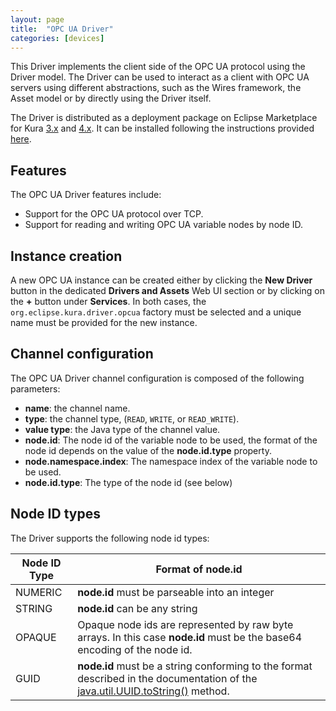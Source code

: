 ```yaml
---
layout: page
title:  "OPC UA Driver"
categories: [devices]
---
```


This Driver implements the client side of the OPC UA protocol using the Driver model. The Driver can be used to interact as a client with OPC UA servers using different abstractions, such as the Wires framework, the Asset model or by directly using the Driver itself.

The Driver is distributed as a deployment package on Eclipse Marketplace for Kura [3.x](https://marketplace.eclipse.org/content/opc-ua-driver-eclipse-kura-3xy) and [4.x](https://marketplace.eclipse.org/content/opc-ua-driver-eclipse-kura-4xy).
It can be installed following the instructions provided [here](/kura/admin/application-management.html#installation-from-eclipse-marketplace).

## Features

The OPC UA Driver features include:

 - Support for the OPC UA protocol over TCP.
 - Support for reading and writing OPC UA variable nodes by node ID.

## Instance creation

A new OPC UA instance can be created either by clicking the **New Driver** button in the dedicated **Drivers and Assets** Web UI section or by clicking on the **+** button under **Services**. In both cases, the `org.eclipse.kura.driver.opcua` factory must be selected and a unique name must be provided for the new instance.

## Channel configuration

The OPC UA Driver channel configuration is composed of the following parameters:

 - **name**: the channel name.
 - **type**: the channel type, (`READ`, `WRITE`, or `READ_WRITE`).
 - **value type**: the Java type of the channel value.
 - **node.id**: The node id of the variable node to be used, the format of the node id depends on the value of the **node.id.type** property.
 - **node.namespace.index**: The namespace index of the variable node to be used.
 - **node.id.type**: The type of the node id (see below)

## Node ID types

The Driver supports the following node id types:

| Node ID Type | Format of node.id                                                                                                                                                                                         |
|--------------|-----------------------------------------------------------------------------------------------------------------------------------------------------------------------------------------------------------|
| NUMERIC      | **node.id** must be parseable into an integer                                                                                                                                                             |
| STRING       | **node.id** can be any string                                                                                                                                                                             |
| OPAQUE       | Opaque node ids are represented by raw byte arrays. In this case **node.id** must be the base64 encoding of the node id.                                                                                  |
| GUID         | **node.id** must be a string conforming to the format described in the documentation of the [java.util.UUID.toString()](https://docs.oracle.com/javase/8/docs/api/java/util/UUID.html#toString--) method. |
